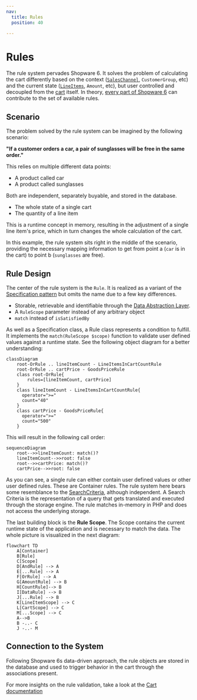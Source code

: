 ```yaml
---
nav:
  title: Rules
  position: 40

---
```


# Rules

The rule system pervades Shopware 6. It solves the problem of calculating the cart differently based on the context \([`SalesChannel`](../commerce/catalog/sales-channels), `CustomerGroup`, etc\) and the current state \([`LineItems`](../commerce/checkout-concept/cart#line-items), `Amount`, etc\), but user controlled and decoupled from the [cart](../commerce/checkout-concept/cart) itself. In theory, [every part of Shopware 6](../../resources/references/core-reference/rules-reference) can contribute to the set of available rules.

## Scenario

The problem solved by the rule system can be imagined by the following scenario:

**"If a customer orders a car, a pair of sunglasses will be free in the same order."**

This relies on multiple different data points:

* A product called car
* A product called sunglasses

Both are independent, separately buyable, and stored in the database.

* The whole state of a single cart
* The quantity of a line item

This is a runtime concept in memory, resulting in the adjustment of a single line item's price, which in turn changes the whole calculation of the cart.

In this example, the rule system sits right in the middle of the scenario, providing the necessary mapping information to get from point a \(`car` is in the cart\) to point b \(`sunglasses` are free\).

## Rule Design

The center of the rule system is the `Rule`. It is realized as a variant of the [Specification pattern](https://en.wikipedia.org/wiki/Specification_pattern) but omits the name due to a few key differences.

* Storable, retrievable and identifiable through the [Data Abstraction Layer](../../guides/plugins/plugins/framework/data-handling/).
* A `RuleScope` parameter instead of any arbitrary object
* `match` instead of `isSatisfiedBy`

As well as a Specification class, a Rule class represents a condition to fulfill. It implements the `match(RuleScope $scope)` function to validate user defined values against a runtime state. See the following object diagram for a better understanding:

```mermaid
classDiagram
    root-OrRule .. lineItemCount - LineItemsInCartCountRule
    root-OrRule .. cartPrice - GoodsPriceRule
    class root-OrRule{
        rules=[lineItemCount, cartPrice]
    }
    class lineItemCount - LineItemsInCartCountRule{
      operator=">="
      count="40"
    }
    class cartPrice - GoodsPriceRule{
      operator=">="
      count="500"
    }
```

This will result in the following call order:

```mermaid
sequenceDiagram
    root-->>lineItemCount: match()?
    lineItemCount-->>root: false
    root-->>cartPrice: match()?
    cartPrice-->>root: false
```

As you can see, a single rule can either contain user defined values or other user defined rules. These are Container rules. The rule system here bears some resemblance to the [SearchCriteria](../../guides/plugins/plugins/framework/data-handling/reading-data#Filtering), although independent. A Search Criteria is the representation of a query that gets translated and executed through the storage engine. The rule matches in-memory in PHP and does not access the underlying storage.

The last building block is the **Rule Scope**. The Scope contains the current runtime state of the application and is necessary to match the data. The whole picture is visualized in the next diagram:

```mermaid
flowchart TD
    A[Container]
    B[Rule]
    C[Scope]
    D[AndRule] --> A
    E[...Rule] --> A
    F[OrRule] --> A
    G[AmountRule] --> B
    H[CountRule]--> B
    I[DataRule] --> B
    J[...Rule] --> B
    K[LineItemScope] --> C
    L[CartScope] --> C
    M[...Scope] --> C
    A-->B
    B -..- C
    J -..- M
```

## Connection to the System

Following Shopware 6s data-driven approach, the rule objects are stored in the database and used to trigger behavior in the cart through the associations present.

For more insights on the rule validation, take a look at the [Cart documentation](../commerce/checkout-concept/cart)
